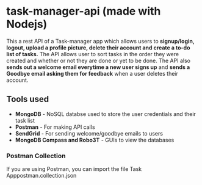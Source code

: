 # task-manager-api (made with Nodejs)
This a rest API of a Task-manager app which allows users to **signup/login, logout, upload a profile picture, delete their account and create a to-do list of tasks.** The API allows user to sort tasks in the order they were created and whether or not they are done or yet to be done. The API also **sends out a welcome email everytime a new user signs up** and **sends a Goodbye email asking them for feedback** when a user deletes their account.

## Tools used
* **MongoDB**   - NoSQL databse used to store the user credentials and their task list
* **Postman**   - For making API calls
* **SendGrid**  - For sending welcome/goodbye emails to users
* **MongoDB Compass and Robo3T** - GUIs to view the databases 
### Postman Collection
If you are using Postman, you can import the file Task Apppostman.collection.json

